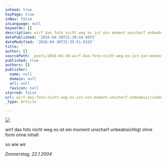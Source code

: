 ```yaml
---
inFeed: true
hasPage: true
inNav: false
inLanguage: null
keywords: []
description: wirf das foto nicht weg es ist ein moment unscharf unbeabsichtigt ohne form ohne inhalt
datePublished: '2016-04-30T22:39:44.897Z'
dateModified: '2016-04-30T22:35:51.815Z'
title: ''
author: []
sourcePath: _posts/2016-04-30-wirf-das-foto-nicht-weg-es-ist-ein-moment-unscharf-unbeabsic.md
published: true
authors: []
publisher:
  name: null
  domain: null
  url: null
  favicon: null
starred: false
url: wirf-das-foto-nicht-weg-es-ist-ein-moment-unscharf-unbeabsic/index.html
_type: Article

---
```

![](https://the-grid-user-content.s3-us-west-2.amazonaws.com/bcbb30da-fc0f-4599-98af-2dce0080be7b.jpg)

wirf das foto nicht weg es ist ein moment unscharf unbeabsichtigt ohne form ohne inhalt

so wie wir

_Donnerstag, 22.1.2004_